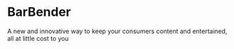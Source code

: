 # BarBender

A new and innovative way to keep your consumers content and entertained, all at little cost to you
